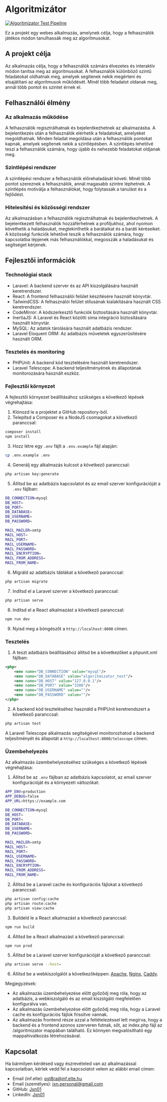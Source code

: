 # Algoritmizátor
[![Algoritmizator Test Pipeline](https://github.com/Jxn01/algoritmizator/actions/workflows/test.yml/badge.svg)](https://github.com/Jxn01/algoritmizator/actions/workflows/test.yml)

Ez a projekt egy webes alkalmazás, amelynek célja, hogy a felhasználók játékos módon tanulhassák meg az algoritmusokat.

## A projekt célja

Az alkalmazás célja, hogy a felhasználók számára élvezetes és interaktív módon tanítsa meg az algoritmusokat. A felhasználók különböző szintű feladatokat oldhatnak meg, amelyek segítenek nekik megérteni és elsajátítani az algoritmusok működését. Minél több feladatot oldanak meg, annál több pontot és szintet érnek el.

## Felhasználói élmény

### Az alkalmazás működése

A felhasználók regisztrálhatnak és bejelentkezhetnek az alkalmazásba. A bejelentkezés után a felhasználók elérhetik a feladatokat, amelyeket megoldhatnak. Minden feladat megoldása után a felhasználók pontokat kapnak, amelyek segítenek nekik a szintlépésben. A szintlépés lehetővé teszi a felhasználók számára, hogy újabb és nehezebb feladatokat oldjanak meg.

### Szintlépési rendszer

A szintlépési rendszer a felhasználók előrehaladását követi. Minél több pontot szereznek a felhasználók, annál magasabb szintre léphetnek. A szintlépés motiválja a felhasználókat, hogy folytassák a tanulást és a fejlődést.

### Hitelesítési és közösségi rendszer

Az alkalmazásban a felhasználók regisztrálhatnak és bejelentkezhetnek. A bejelentkezett felhasználók hozzáférhetnek a profiljukhoz, ahol nyomon követhetik a haladásukat, megtekinthetik a barátaikat és a baráti kéréseiket. A közösségi funkciók lehetővé teszik a felhasználók számára, hogy kapcsolatba lépjenek más felhasználókkal, megosszák a haladásukat és segítséget kérjenek.

## Fejlesztői információk

### Technológiai stack

- Laravel: A backend szerver és az API kiszolgálására használt keretrendszer.
- React: A frontend felhasználói felület készítésére használt könyvtár.
- TailwindCSS: A felhasználói felület stílusának kialakítására használt CSS keretrendszer.
- CodeMirror: A kódszerkesztő funkciók biztosítására használt könyvtár.
- InertiaJS: A Laravel és React közötti sima integráció biztosítására használt könyvtár.
- MySQL: Az adatok tárolására használt adatbázis rendszer.
- Laravel Eloquent ORM: Az adatbázis műveletek egyszerűsítésére használt ORM.

### Tesztelés és monitoring

- PHPUnit: A backend kód tesztelésére használt keretrendszer.
- Laravel Telescope: A backend teljesítményének és állapotának monitorozására használt eszköz.

### Fejlesztői környezet

A fejlesztői környezet beállításához szükséges a következő lépések végrehajtása:

1. Klónozd le a projektet a GitHub repository-ból.
2. Telepítsd a Composer és a NodeJS csomagokat a következő paranccsal:

```bash
composer install
npm install
```

3. Hozz létre egy `.env` fájlt a `.env.example` fájl alapján:

```bash
cp .env.example .env
```

4. Generálj egy alkalmazás kulcsot a következő paranccsal:

```bash
php artisan key:generate
```

5. Állítsd be az adatbázis kapcsolatot és az email szerver konfigurációját a `.env` fájlban:

```bash
DB_CONNECTION=mysql
DB_HOST=
DB_PORT=
DB_DATABASE=
DB_USERNAME=
DB_PASSWORD=

MAIL_MAILER=smtp
MAIL_HOST=
MAIL_PORT=
MAIL_USERNAME=
MAIL_PASSWORD=
MAIL_ENCRYPTION=
MAIL_FROM_ADDRESS=
MAIL_FROM_NAME=
```

6. Migráld az adatbázis táblákat a következő paranccsal:

```bash
php artisan migrate
```

7. Indítsd el a Laravel szerver a következő paranccsal:

```bash
php artisan serve
```

8. Indítsd el a React alkalmazást a következő paranccsal:

```bash
npm run dev
```

9. Nyisd meg a böngészőt a `http://localhost:8000` címen.

### Tesztelés

1. A teszt adatbázis beállításához állítsd be a következőket a phpunit.xml fájlban:

```xml
<php>
    <env name="DB_CONNECTION" value="mysql"/>
    <env name="DB_DATABASE" value="algoritmizator_test"/>
    <env name="DB_HOST" value="127.0.0.1"/>
    <env name="DB_PORT" value="3306"/>
    <env name="DB_USERNAME" value=""/>
    <env name="DB_PASSWORD" value=""/>
</php>
```

2. A backend kód teszteléséhez használd a PHPUnit keretrendszert a következő paranccsal:

```bash
php artisan test
```

A Laravel Telescope alkalmazás segítségével monitorozhatod a backend teljesítményét és állapotát a `http://localhost:8000/telescope` címen.

### Üzembehelyezés

Az alkalmazás üzembehelyezéséhez szükséges a következő lépések végrehajtása:

1. Állítsd be az `.env` fájlban az adatbázis kapcsolatot, az email szerver konfigurációját és a környezeti változókat:

```bash
APP_ENV=production
APP_DEBUG=false
APP_URL=https://example.com

DB_CONNECTION=mysql
DB_HOST=
DB_PORT=
DB_DATABASE=
DB_USERNAME=
DB_PASSWORD=

MAIL_MAILER=smtp
MAIL_HOST=
MAIL_PORT=
MAIL_USERNAME=
MAIL_PASSWORD=
MAIL_ENCRYPTION=
MAIL_FROM_ADDRESS=
MAIL_FROM_NAME=
```

2. Állítsd be a Laravel cache és konfigurációs fájlokat a következő paranccsal:

```bash
php artisan config:cache
php artisan route:cache
php artisan view:cache
```

3. Buildeld le a React alkalmazást a következő paranccsal:

```bash
npm run build
```

4. Állítsd be a React alkalmazást a következő paranccsal:

```bash
npm run prod
```

5. Állítsd be a Laravel szerver konfigurációját a következő paranccsal:

```bash
php artisan serve --host=
```

6. Állítsd be a webkiszolgálót a következőképpen: [Apache](https://httpd.apache.org/), [Nginx](https://www.nginx.com/), [Caddy](https://caddyserver.com/).

Megjegyzések:

- Az alkalmazás üzembehelyezése előtt győződj meg róla, hogy az adatbázis, a webkiszolgáló és az email kiszolgáló megfelelően konfigurálva van.
- Az alkalmazás üzembehelyezése előtt győződj meg róla, hogy a Laravel cache és konfigurációs fájlok frissítve vannak.
- Az alkalmazás frontend része azzal a feltételezéssel lett megírva, hogy a backend és a frontend azonos szerveren futnak, sőt, az index.php fájl az /algoritmizator mappában található. Ez könnyen megvalósítható egy mappahivatkozás létrehozásával.

## Kapcsolat

Ha bármilyen kérdésed vagy észrevételed van az alkalmazással kapcsolatban, kérlek vedd fel a kapcsolatot velem az alábbi email címen:

- Email (inf.elte): [pst8ra@inf.elte.hu](mailto:pst8ra@inf.elte.hu)
- Email (személyes): [jxn.personal@gmail.com](mailto:jxn.personal@gmail.com)
- GitHub: [Jxn01](https://www.github.com/Jxn01)
- LinkedIn: [Jxn01](https://www.linkedin.com/in/jxn01)
